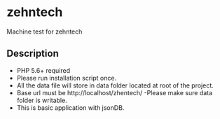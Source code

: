 # zehntech
Machine test for zehntech

Description
-----------
- PHP 5.6+ required
- Please run installation script once.
- All the data file will store in data folder located at root of the project.
- Base url must be http://localhost/zhentech/
-Please make sure data folder is writable.
- This is basic application with jsonDB.


